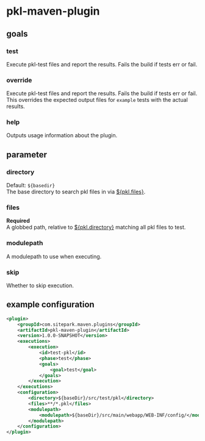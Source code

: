 # pkl-maven-plugin

## goals

### test

Execute pkl-test files and report the results. Fails the build if tests err or
fail.

### override

Execute pkl-test files and report the results. Fails the build if tests err or
fail. This overrides the expected output files for `example` tests with the
actual results.

### help

Outputs usage information about the plugin.

## parameter

### directory

Default: `${basedir}` \
The base directory to search pkl files in via [${pkl.files}](#files).

### files

__Required__ \
A globbed path, relative to [${pkl.directory}](#directory) matching all pkl
files to test.

### modulepath

A modulepath to use when executing.

### skip

Whether to skip execution.

## example configuration

```xml
<plugin>
    <groupId>com.sitepark.maven.plugins</groupId>
    <artifactId>pkl-maven-plugin</artifactId>
    <version>1.0.0-SNAPSHOT</version>
    <executions>
        <execution>
            <id>test-pkl</id>
            <phase>test</phase>
            <goals>
                <goal>test</goal>
            </goals>
        </execution>
    </executions>
    <configuration>
        <directory>${baseDir}/src/test/pkl</directory>
        <files>**/*.pkl</files>
        <modulepath>
            <modulepath>${baseDir}/src/main/webapp/WEB-INF/config/</modulepath>
        </modulepath>
    </configuration>
</plugin>
```

